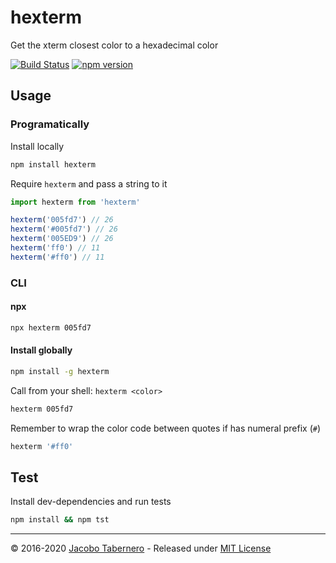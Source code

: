 hexterm
=======

Get the xterm closest color to a hexadecimal color

[![Build Status](https://travis-ci.org/jacoborus/hexterm.svg?branch=master)](https://travis-ci.org/jacoborus/hexterm) [![npm version](https://badge.fury.io/js/hexterm.svg)](https://www.npmjs.com/package/hexterm)

## Usage

### Programatically

Install locally

```sh
npm install hexterm
```

Require `hexterm` and pass a string to it

```js
import hexterm from 'hexterm'

hexterm('005fd7') // 26
hexterm('#005fd7') // 26
hexterm('005ED9') // 26
hexterm('ff0') // 11
hexterm('#ff0') // 11
```


### CLI

#### npx

```sh
npx hexterm 005fd7
```

#### Install globally

```sh
npm install -g hexterm
```

Call from your shell: `hexterm <color>`

```sh
hexterm 005fd7
```

Remember to wrap the color code between quotes if has numeral prefix (`#`)

```sh
hexterm '#ff0'
```

## Test

Install dev-dependencies and run tests

```sh
npm install && npm tst
```

---

© 2016-2020 [Jacobo Tabernero](https://github.com/jacoborus) - Released under [MIT License](https://raw.github.com/jacoborus/hexterm/master/LICENSE)
